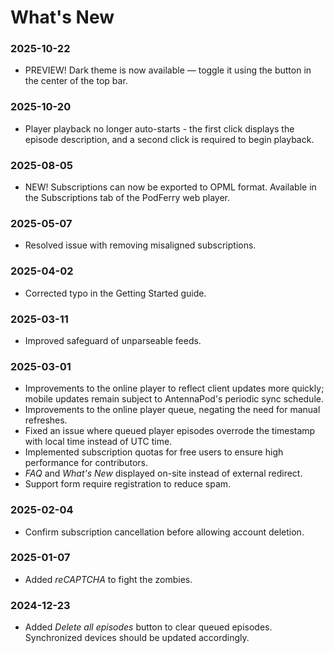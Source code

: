 # What's New

### 2025-10-22
* PREVIEW! Dark theme is now available — toggle it using the button in the center of the top bar.

### 2025-10-20
* Player playback no longer auto-starts - the first click displays the episode description, and a second click is required to begin playback.

### 2025-08-05
* NEW! Subscriptions can now be exported to OPML format. Available in the Subscriptions tab of the PodFerry web player.
 
### 2025-05-07
* Resolved issue with removing misaligned subscriptions.

### 2025-04-02
* Corrected typo in the Getting Started guide.

### 2025-03-11
* Improved safeguard of unparseable feeds.

### 2025-03-01 
* Improvements to the online player to reflect client updates more quickly; mobile updates remain subject to AntennaPod's periodic sync schedule.
* Improvements to the online player queue, negating the need for manual refreshes.
* Fixed an issue where queued player episodes overrode the timestamp with local time instead of UTC time.
* Implemented subscription quotas for free users to ensure high performance for contributors.
* _FAQ_ and _What's New_ displayed on-site instead of external redirect.
* Support form require registration to reduce spam.

### 2025-02-04
* Confirm subscription cancellation before allowing account deletion.

### 2025-01-07
* Added *reCAPTCHA* to fight the zombies.

### 2024-12-23
* Added *Delete all episodes* button to clear queued episodes. Synchronized devices should be updated accordingly.
